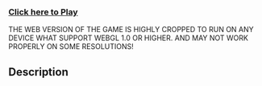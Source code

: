 ### [Click here to Play](https://wizzir.itch.io/ptok)
THE WEB VERSION OF THE GAME IS HIGHLY CROPPED TO RUN ON ANY DEVICE WHAT SUPPORT WEBGL 1.0 OR HIGHER. AND MAY NOT WORK PROPERLY ON SOME RESOLUTIONS!
## Description
